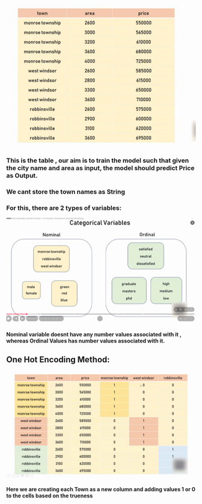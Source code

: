 ![alt text](image.png)
### This is the table , our aim is to train the model such that given the city name and area as input, the model should predict Price as Output.

### We cant store the town names as String

### For this, there are 2 types of variables:
![alt text](image-2.png)
#### Nominal variable doesnt have any number values associated with it , whereas Ordinal Values has number values associated with it.
## One Hot Encoding Method:
![alt text](image-3.png)
#### Here we are creating each Town as a new column and adding values 1 or 0 to the cells based on the trueness